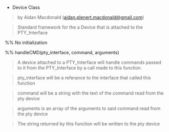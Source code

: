   *  Device Class 
> by Aidan Macdonald (aidan.plenert.macdonald@gmail.com)

> Standard framework for the a Device that is attached
> to the PTY\_Interface


%% No initialization

%% handleCMD(pty\_interface, command, arguments)
> A device attached to a PTY\_Interface will handle commands
> passed to it from the PTY\_Interface by a call made to
> this function.

> pty\_interface will be a referance to the interface that called
> this function

> command will be a string with the text of the command read
> from the pty device

> arguments is an array of the arguments to said command read
> from the pty device

> The string returned by this function will be written to
> the pty device
